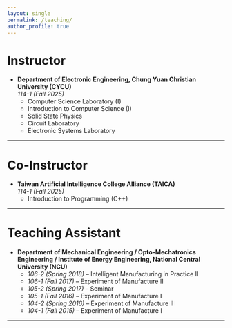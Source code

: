 ```yaml
---
layout: single
permalink: /teaching/
author_profile: true
---
```


<h1>Instructor</h1>
<ul>
  <li>
    <strong>Department of Electronic Engineering, Chung Yuan Christian University (CYCU)</strong><br>
    <em>114-1 (Fall 2025)</em>
    <ul>
      <li>Computer Science Laboratory (I)</li>
      <li>Introduction to Computer Science (I)</li>
      <li>Solid State Physics</li>
      <li>Circuit Laboratory</li>
      <li>Electronic Systems Laboratory</li>
    </ul>
  </li>
</ul>

<hr class="bold">

<h1>Co-Instructor</h1>
<ul>
  <li>
    <strong>Taiwan Artificial Intelligence College Alliance (TAICA)</strong><br>
    <em>114-1 (Fall 2025)</em>
    <ul>
      <li>Introduction to Programming (C++)</li>
    </ul>
  </li>
</ul>

<hr class="bold">

<h1>Teaching Assistant</h1>
<ul>
  <li>
    <strong>Department of Mechanical Engineering / Opto-Mechatronics Engineering / Institute of Energy Engineering, National Central University (NCU)</strong>
    <ul>
      <li><em>106-2 (Spring 2018)</em> – Intelligent Manufacturing in Practice II</li>
      <li><em>106-1 (Fall 2017)</em> – Experiment of Manufacture II</li>
      <li><em>105-2 (Spring 2017)</em> – Seminar</li>
      <li><em>105-1 (Fall 2016)</em> – Experiment of Manufacture I</li>
      <li><em>104-2 (Spring 2016)</em> – Experiment of Manufacture II</li>
      <li><em>104-1 (Fall 2015)</em> – Experiment of Manufacture I</li>
    </ul>
  </li>
</ul>

<hr class="bold">
